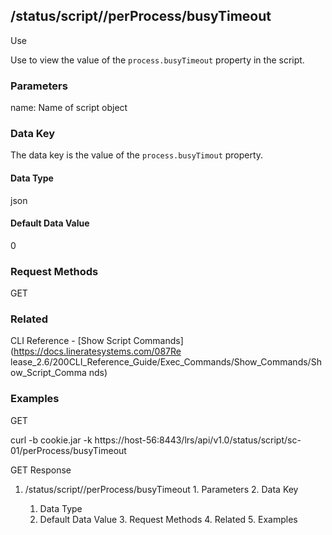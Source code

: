 ## /status/script/<name>/perProcess/busyTimeout

Use

Use to view the value of the `process.busyTimeout` property in the script.

### Parameters

name: Name of script object

### Data Key

The data key is the value of the `process.busyTimout` property.

#### Data Type

json

#### Default Data Value

0

### Request Methods

GET

### Related

CLI Reference  - [Show Script Commands](https://docs.lineratesystems.com/087Re
lease_2.6/200CLI_Reference_Guide/Exec_Commands/Show_Commands/Show_Script_Comma
nds)

### Examples

GET

curl -b cookie.jar -k
https://host-56:8443/lrs/api/v1.0/status/script/sc-01/perProcess/busyTimeout

GET Response

    
    
     

  1. /status/script/<name>/perProcess/busyTimeout
    1. Parameters
    2. Data Key
      1. Data Type
      2. Default Data Value
    3. Request Methods
    4. Related
    5. Examples

